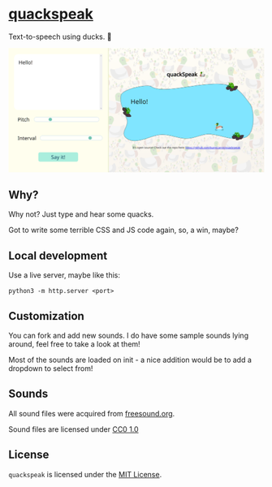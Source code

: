 # [quackspeak](https://quackspeak.vercel.app/)

Text-to-speech using ducks. 🦆

![Preview](assets/preview.png)

## Why?

Why not? Just type and hear some quacks.

Got to write some terrible CSS and JS code again, so, a win, maybe?

## Local development

Use a live server, maybe like this:

```
python3 -m http.server <port>
```

## Customization

You can fork and add new sounds. I do have some sample sounds lying around, feel free to take a look at them!

Most of the sounds are loaded on init - a nice addition would be to add a dropdown to select from!

## Sounds

All sound files were acquired from [freesound.org](https://freesound.org/).

Sound files are licensed under [CC0 1.0](https://creativecommons.org/publicdomain/zero/1.0/)

## License

`quackspeak` is licensed under the [MIT License](LICENSE).
